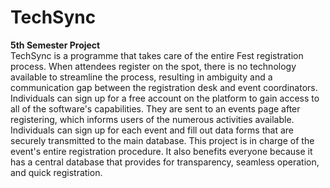 # TechSync
**5th Semester Project** <br>
TechSync is a programme that takes care of the entire Fest registration process. When attendees register on the spot, there is no technology available to streamline the process, resulting in ambiguity and a communication gap between the registration desk and event coordinators.
Individuals can sign up for a free account on the platform to gain access to all of the software's capabilities. They are sent to an events page after registering, which informs users of the numerous activities available. Individuals can sign up for each event and fill out data forms that are securely transmitted to the main database.
This project is in charge of the event's entire registration procedure. It also benefits everyone because it has a central database that provides for transparency, seamless operation, and quick registration.
